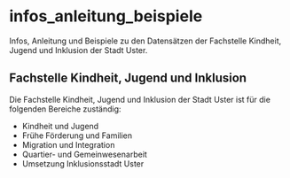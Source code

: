 # infos_anleitung_beispiele
Infos, Anleitung und Beispiele zu den Datensätzen der Fachstelle Kindheit, Jugend und Inklusion der Stadt Uster.

## Fachstelle Kindheit, Jugend und Inklusion
Die Fachstelle Kindheit, Jugend und Inklusion der Stadt Uster ist für die folgenden Bereiche zuständig:
- Kindheit und Jugend
- Frühe Förderung und Familien
- Migration und Integration
- Quartier- und Gemeinwesenarbeit
- Umsetzung Inklusionsstadt Uster

